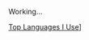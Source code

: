 Working...

[Top Languages I Use](https://github-readme-stats.vercel.app/api/top-langs/?username=SnipezLmao)]
